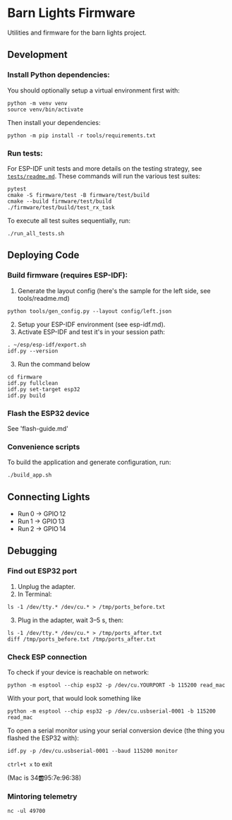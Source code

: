 # Barn Lights Firmware

Utilities and firmware for the barn lights project.

## Development

### Install Python dependencies:

You should optionally setup a virtual environment first with:
```
python -m venv venv
source venv/bin/activate
```
Then install your dependencies:
```
python -m pip install -r tools/requirements.txt
```

### Run tests:
For ESP-IDF unit tests and more details on the testing strategy, see
[`tests/readme.md`](tests/readme.md). These commands will run the various test suites:

```
pytest
cmake -S firmware/test -B firmware/test/build
cmake --build firmware/test/build
./firmware/test/build/test_rx_task
```
To execute all test suites sequentially, run:

```
./run_all_tests.sh
```

## Deploying Code

### Build firmware (requires ESP-IDF):

1. Generate the layout config (here's the sample for the left side, see tools/readme.md)
```
python tools/gen_config.py --layout config/left.json
```
2. Setup your ESP-IDF environment (see esp-idf.md). 
3. Activate ESP-IDF and test it's in your session path:
```
. ~/esp/esp-idf/export.sh
idf.py --version
```
3. Run the command below

```
cd firmware
idf.py fullclean
idf.py set-target esp32
idf.py build
```

### Flash the ESP32 device

See 'flash-guide.md'

### Convenience scripts

To build the application and generate configuration, run:

```
./build_app.sh
```

## Connecting Lights

* Run 0 → GPIO 12
* Run 1 → GPIO 13
* Run 2 → GPIO 14

## Debugging

### Find out ESP32 port
1. Unplug the adapter.
2. In Terminal:
```
ls -1 /dev/tty.* /dev/cu.* > /tmp/ports_before.txt
```
3. Plug in the adapter, wait 3–5 s, then:
```
ls -1 /dev/tty.* /dev/cu.* > /tmp/ports_after.txt
diff /tmp/ports_before.txt /tmp/ports_after.txt
```

### Check ESP connection
To check if your device is reachable on network:
```
python -m esptool --chip esp32 -p /dev/cu.YOURPORT -b 115200 read_mac
```
With your port, that would look something like 
```
python -m esptool --chip esp32 -p /dev/cu.usbserial-0001 -b 115200 read_mac
```

To open a serial monitor using your serial conversion device (the thing you flashed the ESP32 with):
```
idf.py -p /dev/cu.usbserial-0001 --baud 115200 monitor
```
`ctrl+t x` to exit

(Mac is 34:ab:95:7e:96:38)

### Mintoring telemetry
```
nc -ul 49700
```